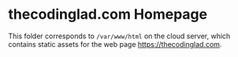 # thecodinglad.com Homepage

This folder corresponds to `/var/www/html` on the cloud server, which contains static assets for the web page https://thecodinglad.com.
